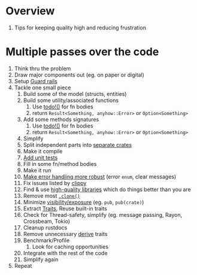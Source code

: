 # Overview
1. Tips for keeping quality high and reducing frustration


# Multiple passes over the code
1. Think thru the problem
1. Draw major components out (eg. on paper or digital)
1. Setup [Guard rails](../common/guard_rails.md)
1. Tackle one small piece
    1. Build some of the model (structs, entities)
    1. Build some utility/associated functions
        1. Use [todo!()](https://doc.rust-lang.org/std/macro.todo.html) for fn bodies
        1. return `Result<Something, anyhow::Error>` or `Option<Something>`
    1. Add some methods signatures
        1. Use [todo!()](https://doc.rust-lang.org/std/macro.todo.html) for fn bodies
        1. return `Result<Something, anyhow::Error>` or `Option<Something>`
    1. Simplify
    1. Split independent parts into [separate crates](./abstraction.md)
    1. Make it compile
    1. [Add unit tests](./testing.unit.md)
    1. Fill in some fn/method bodies
    1. Make it run
    1. [Make error handling more robust](./errors.md) (error `enum`, clear messages)
    1. Fix issues listed by [clippy](./static_analysis.md)
    1. Find & use [high-quality libraries](/home/wcarmon/git-repos/docs/general/libraries.md) which do things better than you are
    1. Remove most [`.clone()`](https://doc.rust-lang.org/std/clone/trait.Clone.html)
    1. Minimize [visibility/exposure](/home/wcarmon/git-repos/docs/rust/modules.md) (eg. `pub`, `pub(crate)`)
    1. Extract [Traits](./traits.md), Reuse built-in traits   
    1. Check for Thread-safety, simplify (eg. message passing, Rayon, Crossbeam, Tokio)
    1. Cleanup rustdocs
    1. Remove unnecessary [derive](./traits.derive.md) traits 
    1. Benchmark/Profile
        1. Look for caching opportunities
    1. Integrate with the rest of the code
    1. Simplify again
1. Repeat
